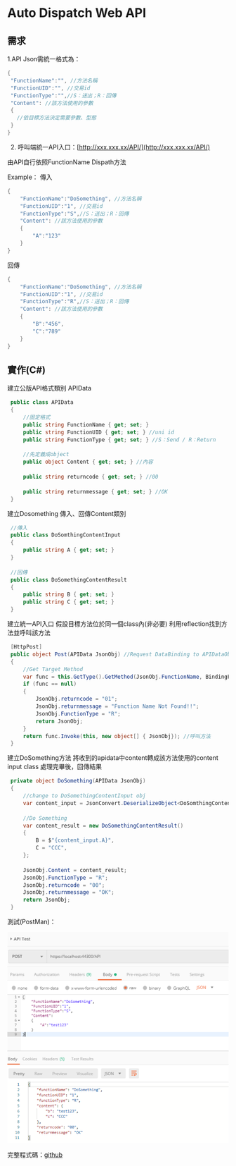 # Auto Dispatch Web API

## 需求

1.API Json需統一格式為：

```csharp
{
 "FunctionName":"", //方法名稱
 "FunctionUID":"", //交易id
 "FunctionType":"",//S：送出；R：回傳
 "Content": //該方法使用的參數
 {
   //依目標方法決定需要參數、型態
 }
}
```

2. 呼叫端統一API入口：[http://xxx.xxx.xx/API/](http://xxx.xxx.xx/API/)

由API自行依照FunctionName Dispath方法

Example： 傳入

```csharp
{
    "FunctionName":"DoSomething", //方法名稱
    "FunctionUID":"1", //交易id
    "FunctionType":"S",//S：送出；R：回傳
    "Content": //該方法使用的參數
    {
        "A":"123"
    }
}
```

回傳

```csharp
{
    "FunctionName":"DoSomething", //方法名稱
    "FunctionUID":"1", //交易id
    "FunctionType":"R",//S：送出；R：回傳
    "Content": //該方法使用的參數
    {
        "B":"456",
        "C":"789"
    }
}
```

## 實作\(C\#\)

建立公版API格式類別 APIData

```csharp
 public class APIData
 {
     //固定格式
     public string FunctionName { get; set; }
     public string FunctionUID { get; set; } //uni id
     public string FunctionType { get; set; } //S：Send / R：Return

     //先定義成object
     public object Content { get; set; } //內容

     public string returncode { get; set; } //00

     public string returnmessage { get; set; } //OK
 }
```

建立Dosomething 傳入、回傳Content類別

```csharp
 //傳入
 public class DoSomthingContentInput
 {
     public string A { get; set; }
 }

 //回傳
 public class DoSomethingContentResult
 {
     public string B { get; set; }
     public string C { get; set; }
 }
```

建立統一API入口 假設目標方法位於同一個class內\(非必要\) 利用reflection找到方法並呼叫該方法

```csharp
 [HttpPost]
 public object Post(APIData JsonObj) //Request DataBinding to APIDataObj
 {
     //Get Target Method
     var func = this.GetType().GetMethod(JsonObj.FunctionName, BindingFlags.NonPublic | BindingFlags.Instance);
     if (func == null)
     {
         JsonObj.returncode = "01";
         JsonObj.returnmessage = "Function Name Not Found!!";
         JsonObj.FunctionType = "R";
         return JsonObj;
     }
     return func.Invoke(this, new object[] { JsonObj}); //呼叫方法
 }
```

建立DoSomething方法 將收到的apidata中content轉成該方法使用的content input class 處理完畢後，回傳結果

```csharp
 private object DoSomething(APIData JsonObj)
 {
     //change to DoSomethingContentInput obj
     var content_input = JsonConvert.DeserializeObject<DoSomthingContentInput>(JsonObj.Content?.ToString());

     //Do Something
     var content_result = new DoSomethingContentResult()
     {
         B = $"{content_input.A}",
         C = "CCC",
     };

     JsonObj.Content = content_result;
     JsonObj.FunctionType = "R";
     JsonObj.returncode = "00";
     JsonObj.returnmessage = "OK";
     return JsonObj;
 }
```

測試\(PostMan\)：

![](../../.gitbook/assets/image%20%28308%29.png)

完整程式碼：[github](https://github.com/adjackbid/DispatchWebAPI)

